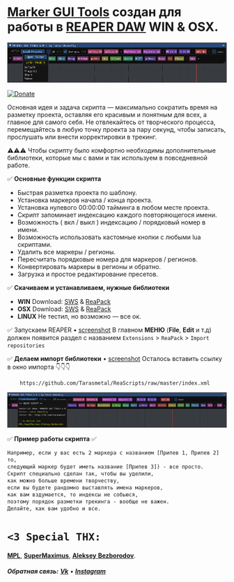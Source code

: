 [Marker GUI Tools](https://github.com/Tarasmetal/ReaScripts/raw/master/GUI%20Tools) создан для работы в [REAPER DAW](https://www.reaper.fm/download.php) WIN & OSX.
======

[![Marker GUI Tools Demo](https://github.com/Tarasmetal/ReaScripts/blob/master/img/Screenshot1.png)](https://github.com/Tarasmetal/ReaScripts/blob/master/img/Screenshot1.png)

[![Donate](https://www.paypalobjects.com/webstatic/en_US/btn/btn_donate_74x21.png)](https://reapack.com/donate)

Основная идея и задача скрипта — максимально сократить время на разметку проекта, оставляя его красивым и понятным для всех, а главное для самого себя.
Не отвлекайтесь от творческого процесса, перемещайтесь в любую точку проекта за пару секунд, чтобы записать, прослушать или внести корректировки в трекинг.

⚠⚠⚠     Чтобы скрипту было комфортно необходимы дополнительные библиотеки,
        которые мы с вами и так используем в повседневной работе.


✅ **Основные функции скрипта**

- Быстрая разметка проекта по шаблону.
- Установка маркеров начала / конца проекта.
- Установка нулевого 00:00:00 тайминга в любом месте проекта.
- Скрипт запоминает индексацию каждого повторяющегося имени.
- Возможность ( вкл / выкл ) индексацию / порядковый номер в имени.
- Возможность использовать кастомные кнопки с любыми lua скриптами.
- Удалить все маркеры / регионы.
- Пересчитать порядковые номера для маркеров / регионов.
- Конвертировать маркеры в регионы и обратно.
- Загрузка и простое редактирование пресетов.


✅ **Скачиваем и устанавливаем, нужные библиотеки**

- **WIN** Download: [SWS](https://sws-extension.org/) & [ReaPack](https://reapack.com/)
- **OSX** Download: [SWS](https://sws-extension.org/) & [ReaPack](https://reapack.com/)
- **LINUX** Не тестил, но возможно — все ок.

✅ Запускаем REAPER • [screenshot]()
        В главном **МЕНЮ** (**File**, **Edit** и т.д) должен появится раздел с названием
        `Extensions` > `ReaPack` > `Import repositories`

✅ **Делаем импорт библиотеки** • [screenshot](https://github.com/Tarasmetal/ReaScripts/blob/master/img/Screenshot_help.png)
        Осталось вставить ссылку в окно импорта 👇👇👇

        https://github.com/Tarasmetal/ReaScripts/raw/master/index.xml

[![Screenshot](https://github.com/Tarasmetal/ReaScripts/blob/master/img/Screenshot2.png)](https://github.com/Tarasmetal/ReaScripts/blob/master/img/Screenshot2.png)

✅ **Пример работы скрипта** ✅

    Например, если у вас есть 2 маркера с названием [Припев 1, Припев 2] то,
    следующий маркер будет иметь название [Припев 3]) - все просто.
    Скрипт специально сделан так, чтобы вы уделили,
    как можно больше времени творчеству,
    если вы будете рандомно выставлять имена маркеров,
    как вам вздумается, то индексы не собьюся,
    поэтому порядок разметки трекинга - вообще не важен.
    Делайте, как вам удобно и все.

# `<3 Special THX:`

[**MPL**](), [**SuperMaximus**](), [**Aleksey** **Bezborodov**]().


###### **Обратная связь:** **[Vk](http://vk.com/tarasmetal)** • [**Instagram**](http://instagram.com/Tarasmetal)

